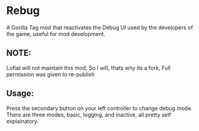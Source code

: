 # Rebug
A Gorilla Tag mod that reactivates the Debug UI used by the developers of the game, useful for mod development. 

## NOTE:
Lofiat will not maintain this mod, So I will, thats why its a fork, Full permission was given to re-publish

## Usage:
Press the secondary button on your left controller to change debug mode. There are three modes, basic, logging, and inactive, all pretty self explainatory.
